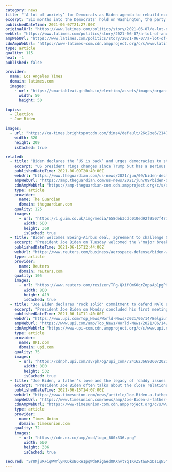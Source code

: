 ```yaml
---
category: news
title: "‘A lot of anxiety’ for Democrats as Biden agenda to rebuild economy and reshape U.S. stalls"
excerpt: "Six months into the Democrats’ hold on Washington, the party’s progressive wing is growing increasingly restless."
publishedDateTime: 2021-06-07T21:27:00Z
originalUrl: "https://www.latimes.com/politics/story/2021-06-07/a-lot-of-anxiety-for-democrats-as-biden-agenda-to-rebuild-economy-and-reshape-u-s-stalls"
webUrl: "https://www.latimes.com/politics/story/2021-06-07/a-lot-of-anxiety-for-democrats-as-biden-agenda-to-rebuild-economy-and-reshape-u-s-stalls"
ampWebUrl: "https://www.latimes.com/politics/story/2021-06-07/a-lot-of-anxiety-for-democrats-as-biden-agenda-to-rebuild-economy-and-reshape-u-s-stalls?_amp=true"
cdnAmpWebUrl: "https://www-latimes-com.cdn.ampproject.org/c/s/www.latimes.com/politics/story/2021-06-07/a-lot-of-anxiety-for-democrats-as-biden-agenda-to-rebuild-economy-and-reshape-u-s-stalls?_amp=true"
type: article
quality: 115
heat: -1
published: false

provider:
  name: Los Angeles Times
  domain: latimes.com
  images:
    - url: "https://smartableai.github.io/election/assets/images/organizations/latimes.com-50x50.jpg"
      width: 50
      height: 50

topics:
  - Election
  - Joe Biden

images:
  - url: "https://ca-times.brightspotcdn.com/dims4/default/26c2be6/2147483647/strip/true/crop/6000x3919+0+41/resize/320x209!/quality/90/?url=https%3A%2F%2Fcalifornia-times-brightspot.s3.amazonaws.com%2F98%2Fd9%2F1d2142524ff89e33504db57a0201%2Fla-photos-1staff-787290-na-pol-0607-vp-harris-guatemala-kkn-27069.JPG"
    width: 320
    height: 209
    isCached: true

related:
  - title: "Biden declares the ‘US is back’ and urges democracies to stand together"
    excerpt: "US president rings changes since Trump but has a serious message on Northern Ireland peace process"
    publishedDateTime: 2021-06-09T20:40:00Z
    webUrl: "https://www.theguardian.com/us-news/2021/jun/09/biden-declares-the-us-is-back-and-urges-democracies-to-stand-together"
    ampWebUrl: "https://amp.theguardian.com/us-news/2021/jun/09/biden-declares-the-us-is-back-and-urges-democracies-to-stand-together"
    cdnAmpWebUrl: "https://amp-theguardian-com.cdn.ampproject.org/c/s/amp.theguardian.com/us-news/2021/jun/09/biden-declares-the-us-is-back-and-urges-democracies-to-stand-together"
    type: article
    provider:
      name: The Guardian
      domain: theguardian.com
    quality: 125
    images:
      - url: "https://i.guim.co.uk/img/media/658deb3cdc010ed92f9507f4779d98587c280270/0_245_3080_1849/master/3080.jpg?width=300&quality=45&auto=format&fit=max&dpr=2&s=acb307853f0aea9c68dcf33baf5e7382"
        width: 600
        height: 360
        isCached: true
  - title: "Biden welcomes Boeing-Airbus deal, agreement to challenge China"
    excerpt: "President Joe Biden on Tuesday welcomed the \"major breakthrough\" in a Boeing-Airbus trade dispute and an agreement with the European Union to counter China's \"non-market practices.\""
    publishedDateTime: 2021-06-15T12:44:00Z
    webUrl: "https://www.reuters.com/business/aerospace-defense/biden-welcomes-boeing-airbus-deal-agreement-challenge-china-2021-06-15/"
    type: article
    provider:
      name: Reuters
      domain: reuters.com
    quality: 105
    images:
      - url: "https://www.reuters.com/resizer/TFg-QXifOmK0qrZopsAp1pgPHpo=/800x419/smart/filters:quality(80)/cloudfront-us-east-2.images.arcpublishing.com/reuters/KO7N2S5EQ5NT3MWHQ3Q6OXMWL4.jpg"
        width: 800
        height: 419
        isCached: true
  - title: "Joe Biden declares 'rock solid' commitment to defend NATO allies"
    excerpt: "President Joe Biden on Monday concluded his first meeting with fellow NATO leaders by reiterating the United States' \"rock solid and unshakable\" commitment to come to the defense of its allies."
    publishedDateTime: 2021-06-14T11:40:00Z
    webUrl: "https://www.upi.com/Top_News/World-News/2021/06/14/Belgium-Biden-NATO-Vladimir-Putin/7241623669060/"
    ampWebUrl: "https://www.upi.com/amp/Top_News/World-News/2021/06/14/Belgium-Biden-NATO-Vladimir-Putin/7241623669060/"
    cdnAmpWebUrl: "https://www-upi-com.cdn.ampproject.org/c/s/www.upi.com/amp/Top_News/World-News/2021/06/14/Belgium-Biden-NATO-Vladimir-Putin/7241623669060/"
    type: article
    provider:
      name: UPI.com
      domain: upi.com
    quality: 75
    images:
      - url: "https://cdnph.upi.com/sv/ph/og/upi_com/7241623669060/2021/1/3fe89119e1c919e4fc95bacf2053d4df/v1.5/Joe-Biden-declares-rock-solid-commitment-to-defend-NATO-allies.jpg"
        width: 800
        height: 532
        isCached: true
  - title: "Joe Biden, a father's love and the legacy of 'daddy issues' among presidents"
    excerpt: "President Joe Biden often talks about the close relationship he had with his father and how this influenced him growing up as “the scrappy kid from Scranton,"
    publishedDateTime: 2021-06-15T14:07:00Z
    webUrl: "https://www.timesunion.com/news/article/Joe-Biden-a-father-s-love-and-the-legacy-of-16248875.php"
    ampWebUrl: "https://www.timesunion.com/news/amp/Joe-Biden-a-father-s-love-and-the-legacy-of-16248875.php"
    cdnAmpWebUrl: "https://www-timesunion-com.cdn.ampproject.org/c/s/www.timesunion.com/news/amp/Joe-Biden-a-father-s-love-and-the-legacy-of-16248875.php"
    type: article
    provider:
      name: Times Union
      domain: timesunion.com
    quality: 72
    images:
      - url: "https://cdn.ex.co/amp/mcd/logo_600x336.png"
        width: 600
        height: 336
        isCached: true

secured: "SrUMjuX+iqWWYlyNODksB6Re1pqWd6RigaedOKXnvtYq1KvZStawRoDs1qN5YZnzJkAeMnhks5HUrQ1L4FVVCgoATo6R4wWE6Wpe+HD9eFueaIzPdw+XtjosL7MTxV1kQ8wYvpHJHTmeo/prd2AlrHykHx/1P/tQWieHM6XpCEhcUj4Utp+fCjn7n3P994aJF1ba/I89GFNxGXrNV0V88UQs6pSj5dUM2j8dtOawuZuF0Hur25rUyp63+RlLmBJJ4HkrJKOsgQPAf/ijhy7d4IsXKaS3Jt7DlXJifIrdSLxW5eJT4mtbgskHtcRVedCkKbucHxVBKaCUIunYaJzaBpXUwQXFd+4GgSIY6X8TSsM=;cK8STHtcv6ZyQWS7f58Igw=="
---
```


